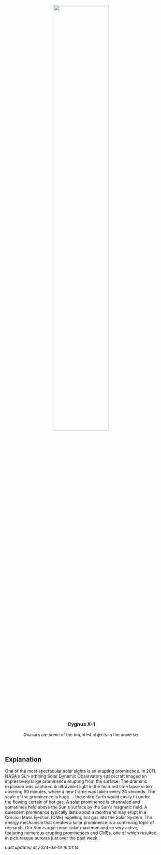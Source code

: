 <p align='center'>
    <a href='https://www.youtube.com/embed/PBL1RBj-P1g?rel=0'><img src='https://images.unsplash.com/photo-1610296669228-602fa827fc1f' width='60%' /></a>
    <h3 align="center">Cygnus X-1</h3>
    <p align="center">Quasars are some of the brightest objects in the universe.</p>
</p>
<br/>

Explanation
--
One of the most spectacular solar sights is an erupting prominence. In 2011, NASA's Sun-orbiting Solar Dynamic Observatory spacecraft imaged an impressively large prominence erupting from the surface. The dramatic explosion was captured in ultraviolet light in the featured time lapse video covering 90 minutes, where a new frame was taken every 24 seconds.  The scale of the prominence is huge -- the entire Earth would easily fit under the flowing  curtain of hot gas.  A solar prominence is channeled and sometimes held above the Sun's surface by the Sun's magnetic field. A quiescent prominence typically lasts about a month and may erupt in a Coronal Mass Ejection (CME) expelling hot gas into the Solar System.  The energy mechanism that creates a solar prominence is a continuing topic of research.  Our Sun is again near solar maximum and so very active, featuring numerous erupting prominences and CMEs, one of which resulted in picturesque auroras just over the past week.


*Last updated at 2024-08-18 16:01:14*
